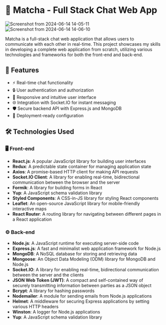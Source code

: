 
# 🌿 Matcha - Full Stack Chat Web App

![Screenshot from 2024-06-14 14-05-11](https://github.com/gundam1337/matcha/assets/108071018/5e5b11ee-2893-44ec-a28d-6e343f83b950)
![Screenshot from 2024-06-14 14-06-10](https://github.com/gundam1337/matcha/assets/108071018/3a54b5b5-9676-438e-a711-7e59d192f37f)


Matcha is a full-stack chat web application that allows users to communicate with each other in real-time. This project showcases my skills in developing a complete web application from scratch, utilizing various technologies and frameworks for both the front-end and back-end.

## 🌟 Features

- ⚡ Real-time chat functionality
- 🔒 User authentication and authorization
- 📱 Responsive and intuitive user interface
- 🌐 Integration with Socket.IO for instant messaging
- 🛡️ Secure backend API with Express.js and MongoDB
- 🚀 Deployment-ready configuration

## 🛠️ Technologies Used

### 🖥️ Front-end

- **React.js**: A popular JavaScript library for building user interfaces
- **Redux**: A predictable state container for managing application state
- **Axios**: A promise-based HTTP client for making API requests
- **Socket.IO Client**: A library for enabling real-time, bidirectional communication between the browser and the server
- **Formik**: A library for building forms in React
- **Yup**: A JavaScript schema validation library
- **Styled Components**: A CSS-in-JS library for styling React components
- **Leaflet**: An open-source JavaScript library for mobile-friendly interactive maps
- **React Router**: A routing library for navigating between different pages in a React application

### ⚙️ Back-end

- **Node.js**: A JavaScript runtime for executing server-side code
- **Express.js**: A fast and minimalist web application framework for Node.js
- **MongoDB**: A NoSQL database for storing and retrieving data
- **Mongoose**: An Object Data Modeling (ODM) library for MongoDB and Node.js
- **Socket.IO**: A library for enabling real-time, bidirectional communication between the server and the clients
- **JSON Web Token (JWT)**: A compact and self-contained way of securely transmitting information between parties as a JSON object
- **Bcrypt**: A library for hashing passwords
- **Nodemailer**: A module for sending emails from Node.js applications
- **Helmet**: A middleware for securing Express applications by setting various HTTP headers
- **Winston**: A logger for Node.js applications
- **Yup**: A JavaScript schema validation library


